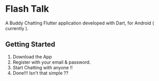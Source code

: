 # Flash Talk

A Buddy Chatting Flutter application developed with Dart, for Android ( currently ).

## Getting Started

1. Download the App
2. Register with your email & password.
3. Start Chatting with anyone !!
4. Done!!! Isn't that simple ??
